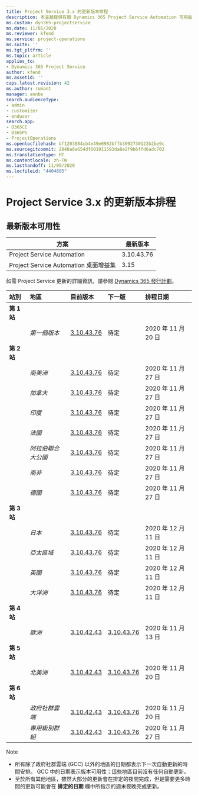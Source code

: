 ```yaml
---
title: Project Service 3.x 的更新版本排程
description: 本主題提供有關 Dynamics 365 Project Service Automation 可用版本與即將發行版本的資訊。
ms.custom: dyn365-projectservice
ms.date: 11/01/2020
ms.reviewer: kfend
ms.service: project-operations
ms.suite: ''
ms.tgt_pltfrm: ''
ms.topic: article
applies_to:
- Dynamics 365 Project Service
author: kfend
ms.assetid: ''
caps.latest.revision: 42
ms.author: rumant
manager: annbe
search.audienceType:
- admin
- customizer
- enduser
search.app:
- D365CE
- D365PS
- ProjectOperations
ms.openlocfilehash: bf1203884cb4e49e0982bffb3092730122b2be9c
ms.sourcegitcommit: 2848a8a654df601911593da8e2f9b6ffd6adc702
ms.translationtype: HT
ms.contentlocale: zh-TW
ms.lasthandoff: 11/09/2020
ms.locfileid: "4404805"
---
```

# <a name="update-release-schedule-for-project-service-3x"></a>Project Service 3.x 的更新版本排程

## <a name="latest-version-availability"></a>最新版本可用性

| 方案  |  最新版本 |
|-------|----|
| Project Service Automation    | 3.10.43.76 |
| Project Service Automation 桌面增益集                | 3.15          |

如需 Project Service 更新的詳細資訊，請參閱 [Dynamics 365 發行計劃](https://docs.microsoft.com/dynamics365/release-plans/)。 

| 站別  | 地區 | 目前版本 | 下一版 |  排程日期
| :---   | :---   | :---   | :---   |:---   |         
|<strong>第 1 站</strong> | |  |  | |
| | <i>第一個版本</i> | [3.10.43.76](whats-new-ur-25.md) | 待定 | 2020 年 11 月 20 日
|<strong>第 2 站</strong> | |  |  | |
| | <i>南美洲</i> | [3.10.43.76](whats-new-ur-25.md) | 待定 | 2020 年 11 月 27 日
| | <i>加拿大</i> | [3.10.43.76](whats-new-ur-25.md) | 待定 | 2020 年 11 月 27 日 
| | <i>印度</i> | [3.10.43.76](whats-new-ur-25.md) | 待定 | 2020 年 11 月 27 日
| | <i>法國</i> | [3.10.43.76](whats-new-ur-25.md) | 待定 | 2020 年 11 月 27 日
| | <i>阿拉伯聯合大公國</i> | [3.10.43.76](whats-new-ur-25.md) | 待定 | 2020 年 11 月 27 日
| | <i>南非</i> | [3.10.43.76](whats-new-ur-25.md) | 待定 | 2020 年 11 月 27 日
| | <i>德國</i> | [3.10.43.76](whats-new-ur-25.md) | 待定 | 2020 年 11 月 27 日
|<strong>第 3 站</strong> | |  |  | |
| | <i>日本</i> | [3.10.43.76](whats-new-ur-25.md) | 待定 | 2020 年 12 月 11 日
| | <i>亞太區域</i> | [3.10.43.76](whats-new-ur-25.md) | 待定 | 2020 年 12 月 11 日
| | <i>英國</i> | [3.10.43.76](whats-new-ur-25.md) | 待定 | 2020 年 12 月 11 日
| | <i>大洋洲</i> | [3.10.43.76](whats-new-ur-25.md) | 待定 | 2020 年 12 月 11 日
|<strong>第 4 站</strong> | |  |  | |
| | <i>歐洲</i> |[3.10.42.43](whats-new-ur-24.md) | [3.10.43.76](whats-new-ur-25.md) | 2020 年 11 月 13 日
|<strong>第 5 站</strong> | |  |  | |
| | <i>北美洲</i> |[3.10.42.43](whats-new-ur-24.md) | [3.10.43.76](whats-new-ur-25.md) | 2020 年 11 月 20 日
|<strong>第 6 站</strong> | |  |  | |
| | <i>政府社群雲端</i> |[3.10.42.43](whats-new-ur-24.md) | [3.10.43.76](whats-new-ur-25.md) | 2020 年 11 月 20 日
| | <i>專用級別群組</i> |[3.10.42.43](whats-new-ur-24.md) | [3.10.43.76](whats-new-ur-25.md) | 2020 年 11 月 27 日

>[!Note]
> - 所有除了政府社群雲端 (GCC) 以外的地區的日期都表示下一次自動更新的時間安排。 GCC 中的日期表示版本可用性；這些地區目前沒有任何自動更新。
> - 至於所有其他地區，雖然大部分的更新會在排定的夜間完成，但是需要更多時間的更新可能會在 **排定的日期** 欄中所指示的週末夜晚完成更新。
